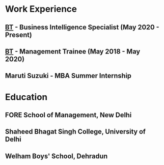 # Work Experience
## [BT](https://www.btplc.com/Thegroup/) - Business Intelligence Specialist (May 2020 - Present)
## [BT](https://www.btplc.com/Thegroup/) - Management Trainee (May 2018 - May 2020)
## Maruti Suzuki - MBA Summer Internship

# Education
## FORE School of Management, New Delhi
## Shaheed Bhagat Singh College, University of Delhi
## Welham Boys' School, Dehradun
